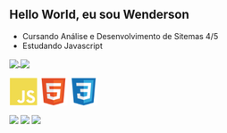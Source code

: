 ## Hello World, eu sou Wenderson 

- Cursando Análise e Desenvolvimento de Sitemas 4/5
- Estudando Javascript

<a href="https://github.com/WenderonAlexandre/github-readme-stats">
  <img height=200 align="center" src="https://github-readme-stats.vercel.app/api?username=WendersonAlexandre&theme=dark" />
</a>
<a href="https://github.com/anuraghazra/convoychat">
  <img height=200 align="center" src="https://github-readme-stats.vercel.app/api/top-langs?username=WendersonAlexandre&layout=compact&langs_count=8&card_width=320&custom_title=Linguagens%20usadas&theme=dark"/>
</a>


  <div style="display: inline_block";><br>
      <img align="center" alt="Rafa-Js" height="50" width="50" src="https://raw.githubusercontent.com/devicons/devicon/master/icons/javascript/javascript-plain.svg">
      <img align="center" alt="Rafa-HTML" height="50" width="50" src="https://raw.githubusercontent.com/devicons/devicon/master/icons/html5/html5-original.svg">
      <img align="center" alt="Rafa-CSS" height="50" width="50" src="https://raw.githubusercontent.com/devicons/devicon/master/icons/css3/css3-original.svg">
  </div>
<br>
  <div>
     <a href="https://www.instagram.com/wenderson_asr/" target="_blank"><img src="https://img.shields.io/badge/-Instagram-%23E4405F?style=for-the-badge&logo=instagram&logoColor=white" target="_blank"></a>
     <a href="https://www.linkedin.com/in/wenderson-alexandre-2aba08311/" target="_blank"><img src="https://img.shields.io/badge/-LinkedIn-%230077B5?style=for-the-badge&logo=linkedin&logoColor=white" target="_blank"></a> 
     <a href = "mailto:Wendersonalexandre68@gmail.com"><img src="https://img.shields.io/badge/-Gmail-%23333?style=for-the-badge&logo=gmail&logoColor=white" target="_blank"></a> 
  </div>





